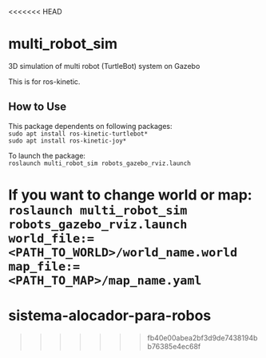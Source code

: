 <<<<<<< HEAD
# multi_robot_sim
3D simulation of multi robot (TurtleBot) system on Gazebo

This is for ros-kinetic.


## How to Use

This package dependents on following packages:  
`sudo apt install ros-kinetic-turtlebot*`  
`sudo apt install ros-kinetic-joy*` 

To launch the package:  
`roslaunch multi_robot_sim robots_gazebo_rviz.launch`

If you want to change world or map:  
`roslaunch multi_robot_sim robots_gazebo_rviz.launch world_file:=<PATH_TO_WORLD>/world_name.world map_file:=<PATH_TO_MAP>/map_name.yaml`
=======
# sistema-alocador-para-robos
>>>>>>> fb40e00abea2bf3d9de7438194bb76385e4ec68f
